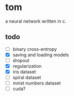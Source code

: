 # tom

a neural network written in c.

## todo

- [ ] binary cross-entropy
- [x] saving and loading models
- [ ] dropout
- [x] regularization
- [x] iris dataset
- [ ] spiral dataset
- [ ] mnist numbers dataset
- [ ] cuda?